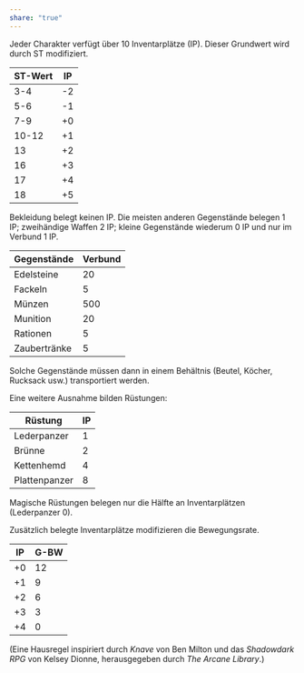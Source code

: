 ```yaml
---
share: "true"
---
```

Jeder Charakter verfügt über 10 Inventarplätze (IP). Dieser Grundwert wird durch ST modifiziert.

| ST-Wert | IP  |
| ------- | --- |
| 3-4     | -2  |
| 5-6     | -1  |
| 7-9     | +0  |
| 10-12   | +1  |
| 13      | +2  |
| 16      | +3  |
| 17      | +4  |
| 18      | +5  |

Bekleidung belegt keinen IP. 
Die meisten anderen Gegenstände belegen 1 IP; zweihändige Waffen 2 IP; kleine Gegenstände wiederum 0 IP und nur im Verbund 1 IP.

| Gegenstände  | Verbund |
| ------------ | ------- |
| Edelsteine   | 20      |
| Fackeln      | 5       |
| Münzen       | 500     |
| Munition     | 20      |
| Rationen     | 5       |
| Zaubertränke | 5       |
Solche Gegenstände müssen dann in einem Behältnis (Beutel, Köcher, Rucksack usw.) transportiert werden.

Eine weitere Ausnahme bilden Rüstungen:

| Rüstung       | IP  |
| ------------- | --- |
| Lederpanzer   | 1   |
| Brünne        | 2   |
| Kettenhemd    | 4   |
| Plattenpanzer | 8   |
Magische Rüstungen belegen nur die Hälfte an Inventarplätzen (Lederpanzer 0).

Zusätzlich belegte Inventarplätze modifizieren die Bewegungsrate.

| IP  | G-BW |
| --- | ---- |
| +0  | 12   |
| +1  | 9    |
| +2  | 6    |
| +3  | 3    |
| +4  | 0    |
(Eine Hausregel inspiriert durch *Knave* von Ben Milton und das *Shadowdark RPG* von Kelsey Dionne, herausgegeben durch *The Arcane Library*.)